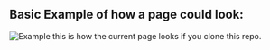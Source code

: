 ## Basic Example of how a page could look:
![Example](https://puu.sh/vrz3M/3e66519761.png)
this is how the current page looks if you clone this repo.
